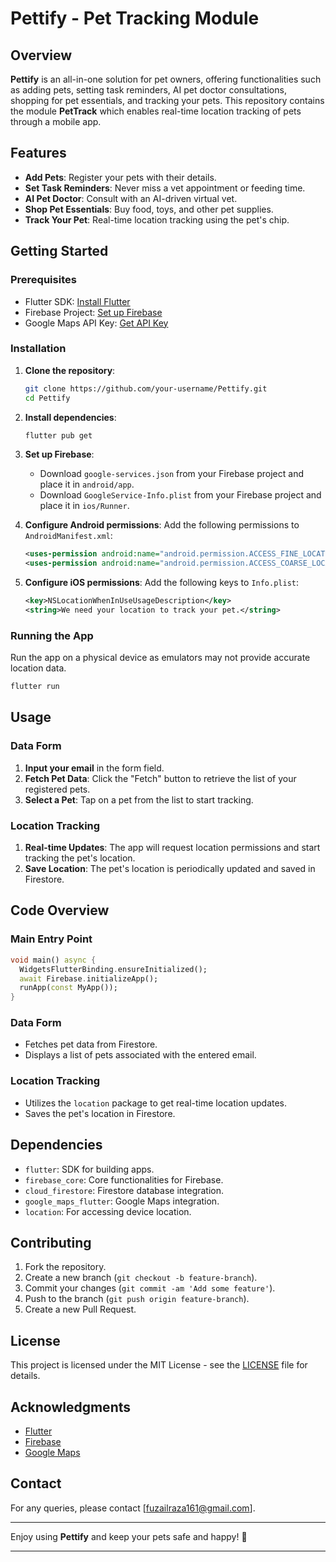 # Pettify - Pet Tracking Module

## Overview
**Pettify** is an all-in-one solution for pet owners, offering functionalities such as adding pets, setting task reminders, AI pet doctor consultations, shopping for pet essentials, and tracking your pets. This repository contains the module **PetTrack** which enables real-time location tracking of pets through a mobile app.

## Features
- **Add Pets**: Register your pets with their details.
- **Set Task Reminders**: Never miss a vet appointment or feeding time.
- **AI Pet Doctor**: Consult with an AI-driven virtual vet.
- **Shop Pet Essentials**: Buy food, toys, and other pet supplies.
- **Track Your Pet**: Real-time location tracking using the pet's chip.

## Getting Started

### Prerequisites
- Flutter SDK: [Install Flutter](https://flutter.dev/docs/get-started/install)
- Firebase Project: [Set up Firebase](https://firebase.google.com/docs/flutter/setup)
- Google Maps API Key: [Get API Key](https://developers.google.com/maps/gmp-get-started)

### Installation

1. **Clone the repository**:
   ```bash
   git clone https://github.com/your-username/Pettify.git
   cd Pettify
   ```

2. **Install dependencies**:
   ```bash
   flutter pub get
   ```

3. **Set up Firebase**:
    - Download `google-services.json` from your Firebase project and place it in `android/app`.
    - Download `GoogleService-Info.plist` from your Firebase project and place it in `ios/Runner`.

4. **Configure Android permissions**:
   Add the following permissions to `AndroidManifest.xml`:
   ```xml
   <uses-permission android:name="android.permission.ACCESS_FINE_LOCATION" />
   <uses-permission android:name="android.permission.ACCESS_COARSE_LOCATION" />
   ```

5. **Configure iOS permissions**:
   Add the following keys to `Info.plist`:
   ```xml
   <key>NSLocationWhenInUseUsageDescription</key>
   <string>We need your location to track your pet.</string>
   ```

### Running the App
Run the app on a physical device as emulators may not provide accurate location data.

```bash
flutter run
```

## Usage

### Data Form
1. **Input your email** in the form field.
2. **Fetch Pet Data**: Click the "Fetch" button to retrieve the list of your registered pets.
3. **Select a Pet**: Tap on a pet from the list to start tracking.

### Location Tracking
1. **Real-time Updates**: The app will request location permissions and start tracking the pet's location.
2. **Save Location**: The pet's location is periodically updated and saved in Firestore.

## Code Overview

### Main Entry Point
```dart
void main() async {
  WidgetsFlutterBinding.ensureInitialized();
  await Firebase.initializeApp();
  runApp(const MyApp());
}
```

### Data Form
- Fetches pet data from Firestore.
- Displays a list of pets associated with the entered email.

### Location Tracking
- Utilizes the `location` package to get real-time location updates.
- Saves the pet's location in Firestore.

## Dependencies

- `flutter`: SDK for building apps.
- `firebase_core`: Core functionalities for Firebase.
- `cloud_firestore`: Firestore database integration.
- `google_maps_flutter`: Google Maps integration.
- `location`: For accessing device location.

## Contributing

1. Fork the repository.
2. Create a new branch (`git checkout -b feature-branch`).
3. Commit your changes (`git commit -am 'Add some feature'`).
4. Push to the branch (`git push origin feature-branch`).
5. Create a new Pull Request.

## License

This project is licensed under the MIT License - see the [LICENSE](LICENSE) file for details.

## Acknowledgments

- [Flutter](https://flutter.dev/)
- [Firebase](https://firebase.google.com/)
- [Google Maps](https://developers.google.com/maps/)

## Contact

For any queries, please contact [fuzailraza161@gmail.com].

---

Enjoy using **Pettify** and keep your pets safe and happy! 🐾

---

